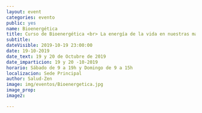 ```yaml
---
layout: event
categories: evento
public: yes
name: Bioenergética
title: Curso de Bioenergética <br> La energía de la vida en nuestras manos.
subtitle:
dateVisible: 2019-10-19 23:00:00
date: 19-10-2019
date_text: 19 y 20 de Octubre de 2019
date_imparticion: 19 y 20 -10-2019
horario: Sábado de 9 a 19h y Domingo de 9 a 15h
localizacion: Sede Principal
author: Salud-Zen
image: img/eventos/Bioenergetica.jpg
image_prop:
image2:

---
```

